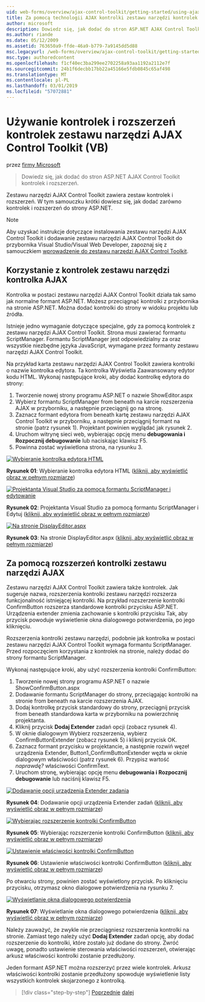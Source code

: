 ```yaml
---
uid: web-forms/overview/ajax-control-toolkit/getting-started/using-ajax-control-toolkit-controls-and-control-extenders-vb
title: Za pomocą technologii AJAX kontrolki zestawu narzędzi kontrolek i rozszerzeń (VB) | Dokumentacja firmy Microsoft
author: microsoft
description: Dowiedz się, jak dodać do stron ASP.NET AJAX Control Toolkit kontrolek i rozszerzeń.
ms.author: riande
ms.date: 05/12/2009
ms.assetid: 763650a9-ffde-46a9-b779-7a9145dd5d88
msc.legacyurl: /web-forms/overview/ajax-control-toolkit/getting-started/using-ajax-control-toolkit-controls-and-control-extenders-vb
msc.type: authoredcontent
ms.openlocfilehash: f1cf40ec3ba299ee2702258a93aa1192a2112e7f
ms.sourcegitcommit: 24b1f6decbb17bb22a45166e5fdb0845c65af498
ms.translationtype: MT
ms.contentlocale: pl-PL
ms.lasthandoff: 03/01/2019
ms.locfileid: "57072881"
---
```

<a name="using-ajax-control-toolkit-controls-and-control-extenders-vb"></a>Używanie kontrolek i rozszerzeń kontrolek zestawu narzędzi AJAX Control Toolkit (VB)
====================
przez [firmy Microsoft](https://github.com/microsoft)

> Dowiedz się, jak dodać do stron ASP.NET AJAX Control Toolkit kontrolek i rozszerzeń.


Zestawu narzędzi AJAX Control Toolkit zawiera zestaw kontrolek i rozszerzeń. W tym samouczku krótki dowiesz się, jak dodać zarówno kontrolek i rozszerzeń do strony ASP.NET.

> [!NOTE] 
> 
> Aby uzyskać instrukcje dotyczące instalowania zestawu narzędzi AJAX Control Toolkit i dodawanie zestawu narzędzi AJAX Control Toolkit do przybornika Visual Studio/Visual Web Developer, zapoznaj się z samouczkiem [wprowadzenie do zestawu narzędzi AJAX Control Toolkit](get-started-with-the-ajax-control-toolkit-vb.md).


## <a name="using-ajax-control-toolkit-controls"></a>Korzystanie z kontrolek zestawu narzędzi kontrolka AJAX

Kontrolka w postaci zestawu narzędzi AJAX Control Toolkit działa tak samo jak normalne formant ASP.NET. Możesz przeciągnąć kontrolki z przybornika na stronie ASP.NET. Można dodać kontrolki do strony w widoku projektu lub źródła.

Istnieje jedno wymaganie dotyczące specjalne, gdy za pomocą kontrolek z zestawu narzędzi AJAX Control Toolkit. Strona musi zawierać formantu ScriptManager. Formantu ScriptManager jest odpowiedzialny za oraz wszystkie niezbędne języka JavaScript, wymagane przez formanty zestawu narzędzi AJAX Control Toolkit.

Na przykład karta zestawu narzędzi AJAX Control Toolkit zawiera kontrolki o nazwie kontrolka edytora. Ta kontrolka Wyświetla Zaawansowany edytor kodu HTML. Wykonaj następujące kroki, aby dodać kontrolkę edytora do strony:

1. Tworzenie nowej strony programu ASP.NET o nazwie ShowEditor.aspx
2. Wybierz formantu ScriptManager from beneath na karcie rozszerzenia AJAX w przyborniku, a następnie przeciągnij go na stronę.
3. Zaznacz formant edytora from beneath kartę zestawu narzędzi AJAX Control Toolkit w przyborniku, a następnie przeciągnij formant na stronie (patrz rysunek 1). Projektant powinien wyglądać jak rysunek 2.
4. Uruchom witrynę sieci web, wybierając opcję menu **debugowania i Rozpocznij debugowanie** lub naciskając klawisz F5.
5. Powinna zostać wyświetlona strona, na rysunku 3.


[![Wybieranie kontrolka edytora HTML](using-ajax-control-toolkit-controls-and-control-extenders-vb/_static/image1.jpg)](using-ajax-control-toolkit-controls-and-control-extenders-vb/_static/image1.png)

**Rysunek 01**: Wybieranie kontrolka edytora HTML ([kliknij, aby wyświetlić obraz w pełnym rozmiarze](using-ajax-control-toolkit-controls-and-control-extenders-vb/_static/image2.png))


[![Projektanta Visual Studio za pomocą formantu ScriptManager i edytowanie](using-ajax-control-toolkit-controls-and-control-extenders-vb/_static/image2.jpg)](using-ajax-control-toolkit-controls-and-control-extenders-vb/_static/image3.png)

**Rysunek 02**: Projektanta Visual Studio za pomocą formantu ScriptManager i Edytuj ([kliknij, aby wyświetlić obraz w pełnym rozmiarze](using-ajax-control-toolkit-controls-and-control-extenders-vb/_static/image4.png))


[![Na stronie DisplayEditor.aspx](using-ajax-control-toolkit-controls-and-control-extenders-vb/_static/image3.jpg)](using-ajax-control-toolkit-controls-and-control-extenders-vb/_static/image5.png)

**Rysunek 03**: Na stronie DisplayEditor.aspx ([kliknij, aby wyświetlić obraz w pełnym rozmiarze](using-ajax-control-toolkit-controls-and-control-extenders-vb/_static/image6.png))


## <a name="using-ajax-control-toolkit-control-extenders"></a>Za pomocą rozszerzeń kontrolki zestawu narzędzi AJAX

Zestawu narzędzi AJAX Control Toolkit zawiera także kontrolek. Jak sugeruje nazwa, rozszerzenia kontrolki zestawu narzędzi rozszerza funkcjonalność istniejącej kontrolki. Na przykład rozszerzenie kontrolki ConfirmButton rozszerza standardowe kontrolki przycisku ASP.NET. Urządzenia extender zmienia zachowanie s kontrolki przycisku Tak, aby przycisk powoduje wyświetlenie okna dialogowego potwierdzenia, po jego kliknięciu.

Rozszerzenia kontrolki zestawu narzędzi, podobnie jak kontrolka w postaci zestawu narzędzi AJAX Control Toolkit wymaga formantu ScriptManager. Przed rozpoczęciem korzystania z kontrolek na stronie, należy dodać do strony formantu ScriptManager.

Wykonaj następujące kroki, aby użyć rozszerzenia kontrolki ConfirmButton:

1. Tworzenie nowej strony programu ASP.NET o nazwie ShowConfirmButton.aspx
2. Dodawanie formantu ScriptManager do strony, przeciągając kontrolki na stronie from beneath na karcie rozszerzenia AJAX.
3. Dodaj kontrolkę przycisk standardowy do strony, przeciągnij przycisk from beneath standardowa karta w przyborniku na powierzchnię projektanta.
4. Kliknij przycisk **Dodaj Extender** zadań opcji (zobacz rysunek 4).
5. W oknie dialogowym Wybierz rozszerzenia, wybierz ConfirmButtonExtender (zobacz rysunek 5) i kliknij przycisk OK.
6. Zaznacz formant przycisku w projektancie, a następnie rozwiń węzeł urządzenia Extender, Button1\_ConfirmButtonExtender węzła w oknie dialogowym właściwości (patrz rysunek 6). Przypisz wartość *naprawdę?* właściwości ConfirmText.
7. Uruchom stronę, wybierając opcję menu **debugowania i Rozpocznij debugowanie** lub naciśnij klawisz F5.


[![Dodawanie opcji urządzenia Extender zadania](using-ajax-control-toolkit-controls-and-control-extenders-vb/_static/image4.jpg)](using-ajax-control-toolkit-controls-and-control-extenders-vb/_static/image7.png)

**Rysunek 04**: Dodawanie opcji urządzenia Extender zadań ([kliknij, aby wyświetlić obraz w pełnym rozmiarze](using-ajax-control-toolkit-controls-and-control-extenders-vb/_static/image8.png))


[![Wybierając rozszerzenie kontrolki ConfirmButton](using-ajax-control-toolkit-controls-and-control-extenders-vb/_static/image5.jpg)](using-ajax-control-toolkit-controls-and-control-extenders-vb/_static/image9.png)

**Rysunek 05**: Wybierając rozszerzenie kontrolki ConfirmButton ([kliknij, aby wyświetlić obraz w pełnym rozmiarze](using-ajax-control-toolkit-controls-and-control-extenders-vb/_static/image10.png))


[![Ustawienie właściwości kontrolki ConfirmButton](using-ajax-control-toolkit-controls-and-control-extenders-vb/_static/image6.jpg)](using-ajax-control-toolkit-controls-and-control-extenders-vb/_static/image11.png)

**Rysunek 06**: Ustawienie właściwości kontrolki ConfirmButton ([kliknij, aby wyświetlić obraz w pełnym rozmiarze](using-ajax-control-toolkit-controls-and-control-extenders-vb/_static/image12.png))


Po otwarciu strony, powinien zostać wyświetlony przycisk. Po kliknięciu przycisku, otrzymasz okno dialogowe potwierdzenia na rysunku 7.


[![Wyświetlanie okna dialogowego potwierdzenia](using-ajax-control-toolkit-controls-and-control-extenders-vb/_static/image7.jpg)](using-ajax-control-toolkit-controls-and-control-extenders-vb/_static/image13.png)

**Rysunek 07**: Wyświetlanie okna dialogowego potwierdzenia ([kliknij, aby wyświetlić obraz w pełnym rozmiarze](using-ajax-control-toolkit-controls-and-control-extenders-vb/_static/image14.png))


Należy zauważyć, że zwykle nie przeciągniesz rozszerzenia kontrolki na stronie. Zamiast tego należy użyć **Dodaj Extender** zadań opcję, aby dodać rozszerzenie do kontrolki, które zostało już dodane do strony. Zwróć uwagę, ponadto ustawienie sterowania właściwości rozszerzeń, otwierając arkusz właściwości kontrolki zostanie przedłużony.

Jeden formant ASP.NET można rozszerzyć przez wiele kontrolek. Arkusz właściwości kontrolki zostanie przedłużony spowoduje wyświetlenie listy wszystkich kontrolek skojarzonego z kontrolką.

> [!div class="step-by-step"]
> [Poprzednie](get-started-with-the-ajax-control-toolkit-vb.md)
> [dalej](creating-a-custom-ajax-control-toolkit-control-extender-vb.md)
